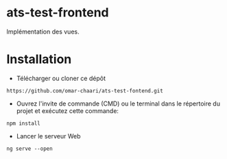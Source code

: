

# ats-test-frontend

Implémentation des vues.

# Installation

- Télécharger ou cloner ce dépôt
```
https://github.com/omar-chaari/ats-test-fontend.git
```
- Ouvrez l'invite de commande (CMD) ou le terminal dans le répertoire du projet et exécutez cette commande:
```
npm install
```
- Lancer le serveur Web

```
ng serve --open
```
